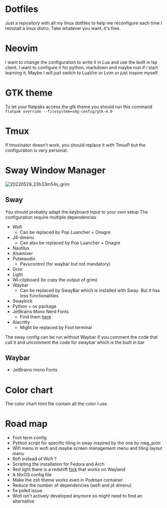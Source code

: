 # Dotfiles
Just a repository with all my linux dotfiles to help me reconfigure each time I reinstall a linux distro.
Take whatever you want, it's free.
# Neovim
I want to change the configuration to write it in Lua and use the built in lsp client.
I want to configure it for python, markdown and maybe rust if i start learning it. 
Maybe I will just switch to LuaVim or Lvim or just inspire myself.
# GTK theme
To let your flatpaks access the gtk theme you should run this command
`flatpak override --filesystem=xdg-config/gtk-4.0`
# Tmux
If tmuxinator doesn't work, you should replace it with TmuxP but the configuration is very personal.
# Sway Window Manager
![20220529_23h33m54s_grim](https://user-images.githubusercontent.com/74070019/170892201-65f62493-ed11-4c46-a08b-77e637be05cb.png)

## Sway

You should probably adapt the keyboard Input to your own setup
The configuration require multiple dependencies
- Wofi
  - Can be replaced by Pop Luancher + Onagre
- J4-dmenu
  - Can also be replaced by Pop Luancher + Onagre
- Nautilus
- Alsamixer
- Pulseaudio
  - Pavucontrol (for waybar but not mandatory)
- Grim
- Light
- Wl-clipboard (to copy the output of grim)
- Waybar
  - Can be replaced by SwayBar which is installed with Sway.
  But it has less functionalities
- Swaylock
- Python + os package
- JetBrains Mono Nerd Fonts 
  - Find them [here](https://www.nerdfonts.com/font-downloads)
- Alacritty
  - Might be replaced by Foot terminal

The sway config can be run without Waybar if you comment the code that call it
and uncomment the code for swaybar which is the built in bar

## Waybar
- JetBrains mono Fonts
# Color chart
The color chart html file contain all the color I use
# Road map
- Foot term config
- Python script for specific tiling in sway inspired by the one by nwg_piotr
- Wifi menu in wofi and maybe screen management menu and tiling layout menu
- Rofi instead of Wofi ?
- Scripting the installation for Fedora and Arch
- Red light there is a redshift [fork](https://github.com/giucam/redshift) that works on Wayland
- A NixOS config file
- Make the zsh theme works even in Podman container
- Reduce the number of dependencies (wofi and j4 dmenu)
- fix polkit issue
- Wofi isn't actively developed anymore so might need to find an alternative
